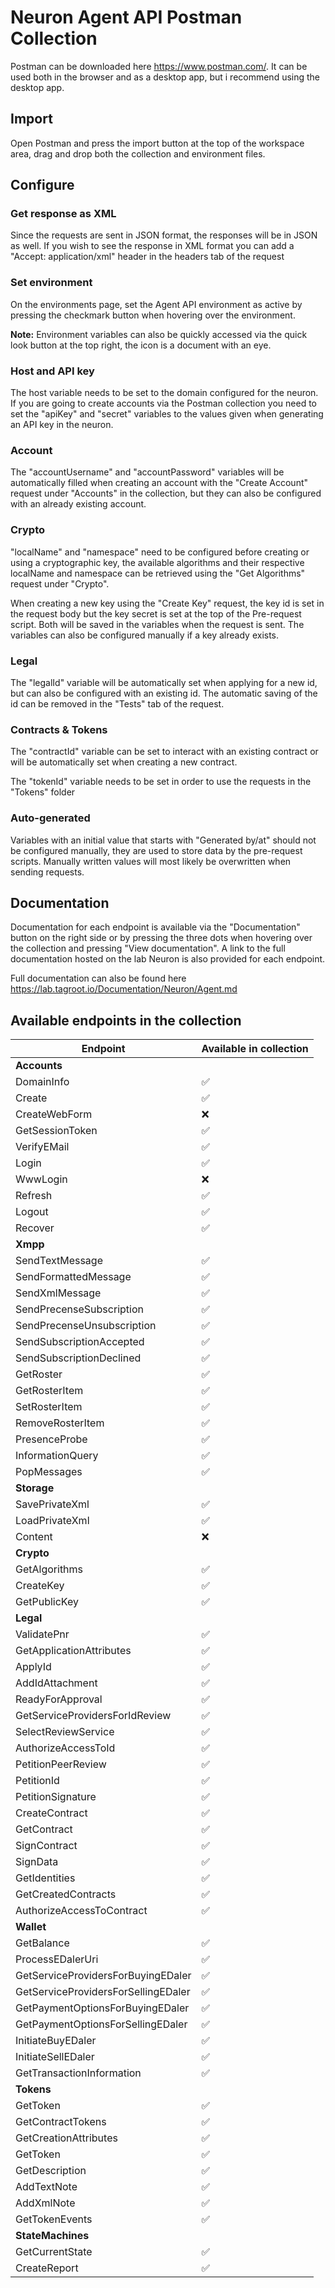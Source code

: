 # Neuron Agent API Postman Collection
Postman can be downloaded here https://www.postman.com/. It can be used both in the browser and as a desktop app, but i recommend using the desktop app.

## Import
Open Postman and press the import button at the top of the workspace area, drag and drop both the collection and environment files.

## Configure
### Get response as XML
Since the requests are sent in JSON format, the responses will be in JSON as well. If you wish to see the response in XML format you can add a "Accept: application/xml" header in the headers tab of the request
### Set environment
On the environments page, set the Agent API environment as active by pressing the checkmark button when hovering over the environment. 

**Note:** Environment variables can also be quickly accessed via the quick look button at the top right, the icon is a document with an eye.
### Host and API key
The host variable needs to be set to the domain configured for the neuron.
If you are going to create accounts via the Postman collection you need to set the "apiKey" and "secret" variables to the values given when generating an API key in the neuron.

### Account
The "accountUsername" and "accountPassword" variables will be automatically filled when creating an account with the "Create Account" request under "Accounts" in the collection, but they can also be configured with an already existing account.

### Crypto
"localName" and "namespace" need to be configured before creating or using a cryptographic key, the available algorithms and their respective localName and namespace can be retrieved using the "Get Algorithms" request under "Crypto".

When creating a new key using the "Create Key" request, the key id is set in the request body but the key secret is set at the top of the Pre-request script. Both will be saved in the variables when the request is sent. The variables can also be configured manually if a key already exists.

### Legal
The "legalId" variable will be automatically set when applying for a new id, but can also be configured with an existing id. The automatic saving of the id can be removed in the "Tests" tab of the request.
### Contracts & Tokens
The "contractId" variable can be set to interact with an existing contract or will be automatically set when creating a new contract.

The "tokenId" variable needs to be set in order to use the requests in the "Tokens" folder

### Auto-generated
Variables with an initial value that starts with "Generated by/at" should not be configured manually, they are used to store data by the pre-request scripts. Manually written values will most likely be overwritten when sending requests.

## Documentation
Documentation for each endpoint is available via the "Documentation" button on the right side or by pressing the three dots when hovering over the collection and pressing "View documentation". A link to the full documentation hosted on the lab Neuron is also provided for each endpoint.

Full documentation can also be found here https://lab.tagroot.io/Documentation/Neuron/Agent.md

## Available endpoints in the collection

|Endpoint|Available in collection|
|---|---|
|**Accounts**||
|DomainInfo|:white_check_mark:|
|Create|:white_check_mark:|
|CreateWebForm|:x:|
|GetSessionToken|:white_check_mark:|
|VerifyEMail|:white_check_mark:|
|Login|:white_check_mark:|
|WwwLogin|:x:|
|Refresh|:white_check_mark:|
|Logout|:white_check_mark:|
|Recover|:white_check_mark:|
|**Xmpp**||
|SendTextMessage|:white_check_mark:|
|SendFormattedMessage|:white_check_mark:|
|SendXmlMessage|:white_check_mark:|
|SendPrecenseSubscription|:white_check_mark:|
|SendPrecenseUnsubscription|:white_check_mark:|
|SendSubscriptionAccepted|:white_check_mark:|
|SendSubscriptionDeclined|:white_check_mark:|
|GetRoster|:white_check_mark:|
|GetRosterItem|:white_check_mark:|
|SetRosterItem|:white_check_mark:|
|RemoveRosterItem|:white_check_mark:|
|PresenceProbe|:white_check_mark:|
|InformationQuery|:white_check_mark:|
|PopMessages|:white_check_mark:|
|**Storage**||
|SavePrivateXml|:white_check_mark:|
|LoadPrivateXml|:white_check_mark:|
|Content|:x:|
|**Crypto**||
|GetAlgorithms|:white_check_mark:|
|CreateKey|:white_check_mark:|
|GetPublicKey|:white_check_mark:|
|**Legal**||
|ValidatePnr|:white_check_mark:|
|GetApplicationAttributes|:white_check_mark:|
|ApplyId|:white_check_mark:|
|AddIdAttachment|:white_check_mark:|
|ReadyForApproval|:white_check_mark:|
|GetServiceProvidersForIdReview|:white_check_mark:|
|SelectReviewService|:white_check_mark:|
|AuthorizeAccessToId|:white_check_mark:|
|PetitionPeerReview|:white_check_mark:|
|PetitionId|:white_check_mark:|
|PetitionSignature|:white_check_mark:|
|CreateContract|:white_check_mark:|
|GetContract|:white_check_mark:|
|SignContract|:white_check_mark:|
|SignData|:white_check_mark:|
|GetIdentities|:white_check_mark:|
|GetCreatedContracts|:white_check_mark:|
|AuthorizeAccessToContract|:white_check_mark:|
|**Wallet**||
|GetBalance|:white_check_mark:|
|ProcessEDalerUri|:white_check_mark:|
|GetServiceProvidersForBuyingEDaler|:white_check_mark:|
|GetServiceProvidersForSellingEDaler|:white_check_mark:|
|GetPaymentOptionsForBuyingEDaler|:white_check_mark:|
|GetPaymentOptionsForSellingEDaler|:white_check_mark:|
|InitiateBuyEDaler|:white_check_mark:|
|InitiateSellEDaler|:white_check_mark:|
|GetTransactionInformation|:white_check_mark:|
|**Tokens**||
|GetToken|:white_check_mark:|
|GetContractTokens|:white_check_mark:|
|GetCreationAttributes|:white_check_mark:|
|GetToken|:white_check_mark:|
|GetDescription|:white_check_mark:|
|AddTextNote|:white_check_mark:|
|AddXmlNote|:white_check_mark:|
|GetTokenEvents|:white_check_mark:|
|**StateMachines**||
|GetCurrentState|:white_check_mark:|
|CreateReport|:white_check_mark:|
